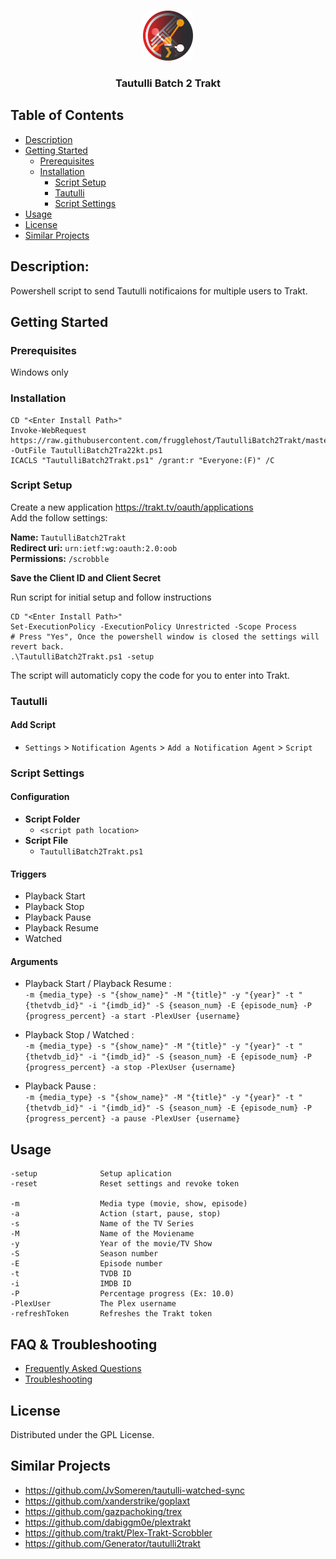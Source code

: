 <br />
<p align="center">
  <a href="https://github.com/frugglehost/TautulliBatch2Trakt">
    <img src="logo.png" alt="Logo" width="80" height="80">
  </a>

  <h3 align="center">Tautulli Batch 2 Trakt</h3>

</p>

<!-- TABLE OF CONTENTS -->
## Table of Contents

* [Description](#description)
* [Getting Started](#getting-started)
   * [Prerequisites](#prerequisites)
   * [Installation](#installation)
     * [Script Setup](#script-setup)
     * [Tautulli](#tautulli)
     * [Script Settings](#script-settings)
* [Usage](#usage)
* [License](#license)
* [Similar Projects](#similar-projects)

## Description: 
Powershell script to send Tautulli notificaions for multiple users to Trakt.

## Getting Started
### Prerequisites
Windows only  

### Installation
    CD "<Enter Install Path>"
    Invoke-WebRequest https://raw.githubusercontent.com/frugglehost/TautulliBatch2Trakt/master/TautulliBatch2Trakt.ps1 -OutFile TautulliBatch2Tra22kt.ps1
    ICACLS "TautulliBatch2Trakt.ps1" /grant:r "Everyone:(F)" /C

### Script Setup
Create a new application https://trakt.tv/oauth/applications  
Add the follow settings:

**Name:** `TautulliBatch2Trakt`  
**Redirect uri:** `urn:ietf:wg:oauth:2.0:oob`  
**Permissions:** `/scrobble`


**Save the Client ID and Client Secret**

Run script for initial setup and follow instructions  
```
CD "<Enter Install Path>"
Set-ExecutionPolicy -ExecutionPolicy Unrestricted -Scope Process
# Press "Yes", Once the powershell window is closed the settings will revert back.
.\TautulliBatch2Trakt.ps1 -setup
```

The script will automaticly copy the code for you to enter into Trakt.



### Tautulli

#### Add Script
- `Settings` > `Notification Agents` > `Add a Notification Agent` > `Script`

### Script Settings

#### Configuration
- **Script Folder**
  - `<script path location>`
- **Script File**
  - `TautulliBatch2Trakt.ps1`

#### Triggers
- Playback Start 
- Playback Stop
- Playback Pause
- Playback Resume
- Watched 

#### Arguments
- Playback Start / Playback Resume :  
`-m {media_type} -s "{show_name}" -M "{title}" -y "{year}" -t "{thetvdb_id}" -i "{imdb_id}" -S {season_num} -E {episode_num} -P {progress_percent} -a start -PlexUser {username}`  

- Playback Stop / Watched :  
`-m {media_type} -s "{show_name}" -M "{title}" -y "{year}" -t "{thetvdb_id}" -i "{imdb_id}" -S {season_num} -E {episode_num} -P {progress_percent} -a stop -PlexUser {username}` 

- Playback Pause :   
`-m {media_type} -s "{show_name}" -M "{title}" -y "{year}" -t "{thetvdb_id}" -i "{imdb_id}" -S {season_num} -E {episode_num} -P {progress_percent} -a pause -PlexUser {username}`


## Usage
```
-setup              Setup aplication
-reset              Reset settings and revoke token

-m                  Media type (movie, show, episode)
-a                  Action (start, pause, stop)
-s                  Name of the TV Series
-M                  Name of the Moviename
-y                  Year of the movie/TV Show
-S                  Season number
-E                  Episode number
-t                  TVDB ID
-i                  IMDB ID
-P                  Percentage progress (Ex: 10.0)
-PlexUser           The Plex username
-refreshToken       Refreshes the Trakt token 
```

## FAQ & Troubleshooting
* [Frequently Asked Questions](TBD)  
* [Troubleshooting](TBD)

## License
Distributed under the GPL License.

## Similar Projects 

- https://github.com/JvSomeren/tautulli-watched-sync   
- https://github.com/xanderstrike/goplaxt  
- https://github.com/gazpachoking/trex  
- https://github.com/dabiggm0e/plextrakt  
- https://github.com/trakt/Plex-Trakt-Scrobbler
- https://github.com/Generator/tautulli2trakt
